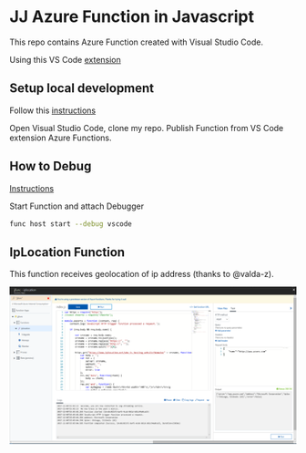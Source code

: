# JJ Azure Function in Javascript
This repo contains Azure Function created with Visual Studio Code.

Using this VS Code [extension](https://marketplace.visualstudio.com/items?itemName=ms-azuretools.vscode-azurefunctions)

## Setup local development
Follow this [instructions](https://docs.microsoft.com/en-us/azure/azure-functions/functions-run-local)

Open Visual Studio Code, clone my repo. Publish Function from VS Code extension Azure Functions.

## How to Debug
[Instructions](https://docs.microsoft.com/en-us/azure/azure-functions/functions-run-local)

Start Function and attach Debugger
```bash
func host start --debug vscode
```

## IpLocation Function
This function receives geolocation of ip address (thanks to @valda-z).

![screenshot1](media/snip1.png)




